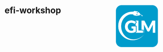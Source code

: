 # efi-workshop  <img src="https://raw.githubusercontent.com/AquaticEcoDynamics/efi-workshop/main/media/glmpy_logo.png" align="right" height="138" />